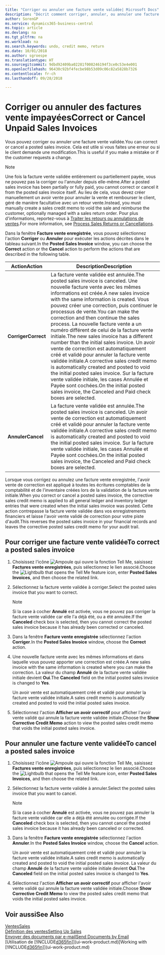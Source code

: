 ```yaml
---
title: "Corriger ou annuler une facture vente validée| Microsoft Docs"
description: "Décrit comment corriger, annuler, ou annuler une facture vente enregistrée et lettrer un avoir vente."
author: SorenGP
ms.service: dynamics365-business-central
ms.topic: article
ms.devlang: na
ms.tgt_pltfrm: na
ms.workload: na
ms.search.keywords: undo, credit memo, return
ms.date: 10/01/2018
ms.author: sgroespe
ms.translationtype: HT
ms.sourcegitcommit: 9dbd92409ba02281f008246194f3ce0c53e4e001
ms.openlocfilehash: 96430c92bf4fecbe98b53d09c06c82a5828b7326
ms.contentlocale: fr-ch
ms.lasthandoff: 09/28/2018

---
```

# <a name="correct-or-cancel-unpaid-sales-invoices"></a><span data-ttu-id="d2a66-103">Corriger ou annuler des factures vente impayées</span><span class="sxs-lookup"><span data-stu-id="d2a66-103">Correct or Cancel Unpaid Sales Invoices</span></span>
<span data-ttu-id="d2a66-104">Vous pouvez corriger ou annuler une facture vente validée.</span><span class="sxs-lookup"><span data-stu-id="d2a66-104">You can correct or cancel a posted sales invoice.</span></span> <span data-ttu-id="d2a66-105">Cela est utile si vous faites une erreur ou si le client demande une modification.</span><span class="sxs-lookup"><span data-stu-id="d2a66-105">This is useful if you make a mistake or if the customer requests a change.</span></span>

> [!NOTE]  
>   <span data-ttu-id="d2a66-106">Une fois la facture vente validée entièrement ou partiellement payée, vous ne pouvez pas la corriger ou l'annuler depuis elle-même.</span><span class="sxs-lookup"><span data-stu-id="d2a66-106">After a posted sales invoice has been partially or fully paid, you cannot correct or cancel it from the posted sales invoice itself.</span></span> <span data-ttu-id="d2a66-107">Au lieu de cela, vous devez créer manuellement un avoir vente pour annuler la vente et rembourser le client, géré de manière facultative avec un retour vente.</span><span class="sxs-lookup"><span data-stu-id="d2a66-107">Instead, you must manually create a sales credit memo to void the sale and reimburse the customer, optionally managed with a sales return order.</span></span> <span data-ttu-id="d2a66-108">Pour plus d'informations, reportez-vous à [Traiter les retours ou annulations de ventes](sales-how-process-sales-returns-cancellations.md).</span><span class="sxs-lookup"><span data-stu-id="d2a66-108">For more information, see [Process Sales Returns or Cancellations](sales-how-process-sales-returns-cancellations.md).</span></span>

<span data-ttu-id="d2a66-109">Dans la fenêtre **Facture vente enregistrée**, vous pouvez sélectionnez l'action **Corriger** ou **Annuler** pour exécuter les actions décrites dans le tableau suivant.</span><span class="sxs-lookup"><span data-stu-id="d2a66-109">In the **Posted Sales Invoice** window, you can choose the **Correct** action or the **Cancel** action to perform the actions that are described in the following table.</span></span>

| <span data-ttu-id="d2a66-110">Action</span><span class="sxs-lookup"><span data-stu-id="d2a66-110">Action</span></span> | <span data-ttu-id="d2a66-111">Description</span><span class="sxs-lookup"><span data-stu-id="d2a66-111">Description</span></span> |
| --- | --- |
| <span data-ttu-id="d2a66-112">**Corriger**</span><span class="sxs-lookup"><span data-stu-id="d2a66-112">**Correct**</span></span> |<span data-ttu-id="d2a66-113">La facture vente validée est annulée.</span><span class="sxs-lookup"><span data-stu-id="d2a66-113">The posted sales invoice is canceled.</span></span> <span data-ttu-id="d2a66-114">Une nouvelle facture vente avec les mêmes informations est créée.</span><span class="sxs-lookup"><span data-stu-id="d2a66-114">A new sales invoice with the same information is created.</span></span> <span data-ttu-id="d2a66-115">Vous pouvez créer une correction, puis continuer le processus de vente.</span><span class="sxs-lookup"><span data-stu-id="d2a66-115">You can make the correction and then continue the sales process.</span></span> <span data-ttu-id="d2a66-116">La nouvelle facture vente a un numéro différent de celui de la facture vente initiale.</span><span class="sxs-lookup"><span data-stu-id="d2a66-116">The new sales invoice has a different number than the initial sales invoice.</span></span> <span data-ttu-id="d2a66-117">Un avoir vente de correction est automatiquement créé et validé pour annuler la facture vente validée initiale.</span><span class="sxs-lookup"><span data-stu-id="d2a66-117">A corrective sales credit memo is automatically created and posted to void the initial posted sales invoice.</span></span> <span data-ttu-id="d2a66-118">Sur la facture vente validée initiale, les cases Annulée et Payée sont cochées.</span><span class="sxs-lookup"><span data-stu-id="d2a66-118">On the initial posted sales invoice, the Canceled and Paid check boxes are selected.</span></span> |
| <span data-ttu-id="d2a66-119">**Annuler**</span><span class="sxs-lookup"><span data-stu-id="d2a66-119">**Cancel**</span></span> |<span data-ttu-id="d2a66-120">La facture vente validée est annulée.</span><span class="sxs-lookup"><span data-stu-id="d2a66-120">The posted sales invoice is canceled.</span></span> <span data-ttu-id="d2a66-121">Un avoir vente de correction est automatiquement créé et validé pour annuler la facture vente validée initiale.</span><span class="sxs-lookup"><span data-stu-id="d2a66-121">A corrective sales credit memo is automatically created and posted to void the initial posted sales invoice.</span></span> <span data-ttu-id="d2a66-122">Sur la facture vente validée initiale, les cases Annulée et Payée sont cochées.</span><span class="sxs-lookup"><span data-stu-id="d2a66-122">On the initial posted sales invoice, the Canceled and Paid check boxes are selected.</span></span> |

<span data-ttu-id="d2a66-123">Lorsque vous corrigez ou annulez une facture vente enregistrée, l'avoir vente de correction est appliqué à toutes les écritures comptables de la comptabilité et de l'inventaire créées lors de la validation de la facture vente initiale.</span><span class="sxs-lookup"><span data-stu-id="d2a66-123">When you correct or cancel a posted sales invoice, the corrective sales credit memo is applied to all general ledger and inventory ledger entries that were created when the initial sales invoice was posted.</span></span> <span data-ttu-id="d2a66-124">Cette action contrepasse la facture vente validée dans vos enregistrements financiers et laisse l'avoir vente validé de correction pour votre piste d'audit.</span><span class="sxs-lookup"><span data-stu-id="d2a66-124">This reverses the posted sales invoice in your financial records and leaves the corrective posted sales credit memo for your audit trail.</span></span>

## <a name="to-correct-a-posted-sales-invoice"></a><span data-ttu-id="d2a66-125">Pour corriger une facture vente validée</span><span class="sxs-lookup"><span data-stu-id="d2a66-125">To correct a posted sales invoice</span></span>
1. <span data-ttu-id="d2a66-126">Choisissez l'icône ![Ampoule qui ouvre la fonction Tell Me](media/ui-search/search_small.png "Dites-moi ce que vous voulez faire"), saisissez **Factures vente enregistrées**, puis sélectionnez le lien associé.</span><span class="sxs-lookup"><span data-stu-id="d2a66-126">Choose the ![Lightbulb that opens the Tell Me feature](media/ui-search/search_small.png "Tell me what you want to do") icon, enter **Posted Sales Invoices**, and then choose the related link.</span></span>  
2. <span data-ttu-id="d2a66-127">Sélectionnez la facture vente validée à corriger.</span><span class="sxs-lookup"><span data-stu-id="d2a66-127">Select the posted sales invoice that you want to correct.</span></span>

    > [!NOTE]  
    >   <span data-ttu-id="d2a66-128">Si la case à cocher **Annulé** est activée, vous ne pouvez pas corriger la facture vente validée car elle l'a déjà été, ou a été annulée.</span><span class="sxs-lookup"><span data-stu-id="d2a66-128">If the **Canceled** check box is selected, then you cannot correct the posted sales invoice because it has already been corrected or canceled.</span></span>
3. <span data-ttu-id="d2a66-129">Dans la fenêtre **Facture vente enregistrée** sélectionnez l'action **Corriger**.</span><span class="sxs-lookup"><span data-stu-id="d2a66-129">In the **Posted Sales Invoice** window, choose the **Correct** action.</span></span>  
4. <span data-ttu-id="d2a66-130">Une nouvelle facture vente avec les mêmes informations et dans laquelle vous pouvez apporter une correction est créée.</span><span class="sxs-lookup"><span data-stu-id="d2a66-130">A new sales invoice with the same information is created where you can make the correction.</span></span> <span data-ttu-id="d2a66-131">La valeur du champ **Annulé** de la facture vente validée initiale devient **Oui**.</span><span class="sxs-lookup"><span data-stu-id="d2a66-131">The **Canceled** field on the initial posted sales invoice is changed to **Yes**.</span></span>

    <span data-ttu-id="d2a66-132">Un avoir vente est automatiquement créé et validé pour annuler la facture vente validée initiale.</span><span class="sxs-lookup"><span data-stu-id="d2a66-132">A sales credit memo is automatically created and posted to void the initial posted sales invoice.</span></span>
5. <span data-ttu-id="d2a66-133">Sélectionnez l'action **Afficher un avoir correctif** pour afficher l'avoir vente validé qui annule la facture vente validée initiale.</span><span class="sxs-lookup"><span data-stu-id="d2a66-133">Choose the **Show Corrective Credit Memo** action to view the posted sales credit memo that voids the initial posted sales invoice.</span></span>

## <a name="to-cancel-a-posted-sales-invoice"></a><span data-ttu-id="d2a66-134">Pour annuler une facture vente validée</span><span class="sxs-lookup"><span data-stu-id="d2a66-134">To cancel a posted sales invoice</span></span>
1. <span data-ttu-id="d2a66-135">Choisissez l'icône ![Ampoule qui ouvre la fonction Tell Me](media/ui-search/search_small.png "Dites-moi ce que vous voulez faire"), saisissez **Factures vente enregistrées**, puis sélectionnez le lien associé.</span><span class="sxs-lookup"><span data-stu-id="d2a66-135">Choose the ![Lightbulb that opens the Tell Me feature](media/ui-search/search_small.png "Tell me what you want to do") icon, enter **Posted Sales Invoices**, and then choose the related link.</span></span>  
2. <span data-ttu-id="d2a66-136">Sélectionnez la facture vente validée à annuler.</span><span class="sxs-lookup"><span data-stu-id="d2a66-136">Select the posted sales invoice that you want to cancel.</span></span>

    > [!NOTE]  
    >   <span data-ttu-id="d2a66-137">Si la case à cocher **Annulé** est activée, vous ne pouvez pas annuler la facture vente validée car elle a déjà été annulée ou corrigée.</span><span class="sxs-lookup"><span data-stu-id="d2a66-137">If the **Canceled** check box is selected, then you cannot cancel the posted sales invoice because it has already been canceled or corrected.</span></span>
3. <span data-ttu-id="d2a66-138">Dans la fenêtre **Facture vente enregistrée** sélectionnez l'action **Annuler**.</span><span class="sxs-lookup"><span data-stu-id="d2a66-138">In the **Posted Sales Invoice** window, choose the **Cancel** action.</span></span>

    <span data-ttu-id="d2a66-139">Un avoir vente est automatiquement créé et validé pour annuler la facture vente validée initiale.</span><span class="sxs-lookup"><span data-stu-id="d2a66-139">A sales credit memo is automatically created and posted to void the initial posted sales invoice.</span></span> <span data-ttu-id="d2a66-140">La valeur du champ **Annulé** de la facture vente validée initiale devient **Oui**.</span><span class="sxs-lookup"><span data-stu-id="d2a66-140">The **Canceled** field on the initial posted sales invoice is changed to **Yes**.</span></span>
4. <span data-ttu-id="d2a66-141">Sélectionnez l'action **Afficher un avoir correctif** pour afficher l'avoir vente validé qui annule la facture vente validée initiale.</span><span class="sxs-lookup"><span data-stu-id="d2a66-141">Choose **Show Corrective Credit Memo** to view the posted sales credit memo that voids the initial posted sales invoice.</span></span>

## <a name="see-also"></a><span data-ttu-id="d2a66-142">Voir aussi</span><span class="sxs-lookup"><span data-stu-id="d2a66-142">See Also</span></span>
[<span data-ttu-id="d2a66-143">Ventes</span><span class="sxs-lookup"><span data-stu-id="d2a66-143">Sales</span></span>](sales-manage-sales.md)  
[<span data-ttu-id="d2a66-144">Définition des ventes</span><span class="sxs-lookup"><span data-stu-id="d2a66-144">Setting Up Sales</span></span>](sales-setup-sales.md)  
[<span data-ttu-id="d2a66-145">Envoyer des documents par e-mail</span><span class="sxs-lookup"><span data-stu-id="d2a66-145">Send Documents by Email</span></span>](ui-how-send-documents-email.md)  
<span data-ttu-id="d2a66-146">[Utilisation de [!INCLUDE[d365fin](includes/d365fin_md.md)]](ui-work-product.md)</span><span class="sxs-lookup"><span data-stu-id="d2a66-146">[Working with [!INCLUDE[d365fin](includes/d365fin_md.md)]](ui-work-product.md)</span></span>

